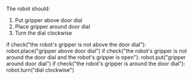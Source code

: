 

The robot should:

1. Put gripper above door dial
2. Place gripper around door dial
3. Turn the dial clockwise

if check("the robot's gripper is not above the door dial"):
    robot.place("gripper above door dial")
if check("the robot's gripper is not around the door dial and the robot's gripper is open"):
    robot.put("gripper around door dial")
if check("the robot's gripper is around the door dial"):
    robot.turn("dial clockwise")